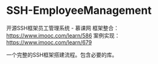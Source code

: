 # SSH-EmployeeManagement
开源SSH框架员工管理系统 - 慕课网
框架整合：https://www.imooc.com/learn/586
案例实现：https://www.imooc.com/learn/679

一个完整的SSH框架搭建流程。包含必要的库。
